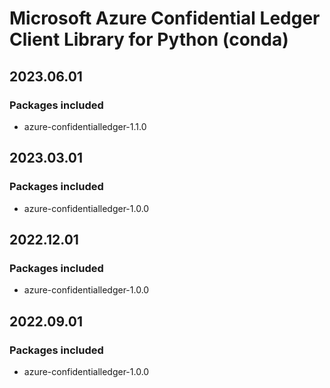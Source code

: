 # Microsoft Azure Confidential Ledger Client Library for Python (conda)

## 2023.06.01

### Packages included

- azure-confidentialledger-1.1.0

## 2023.03.01

### Packages included

- azure-confidentialledger-1.0.0

## 2022.12.01

### Packages included

- azure-confidentialledger-1.0.0

## 2022.09.01

### Packages included

- azure-confidentialledger-1.0.0
